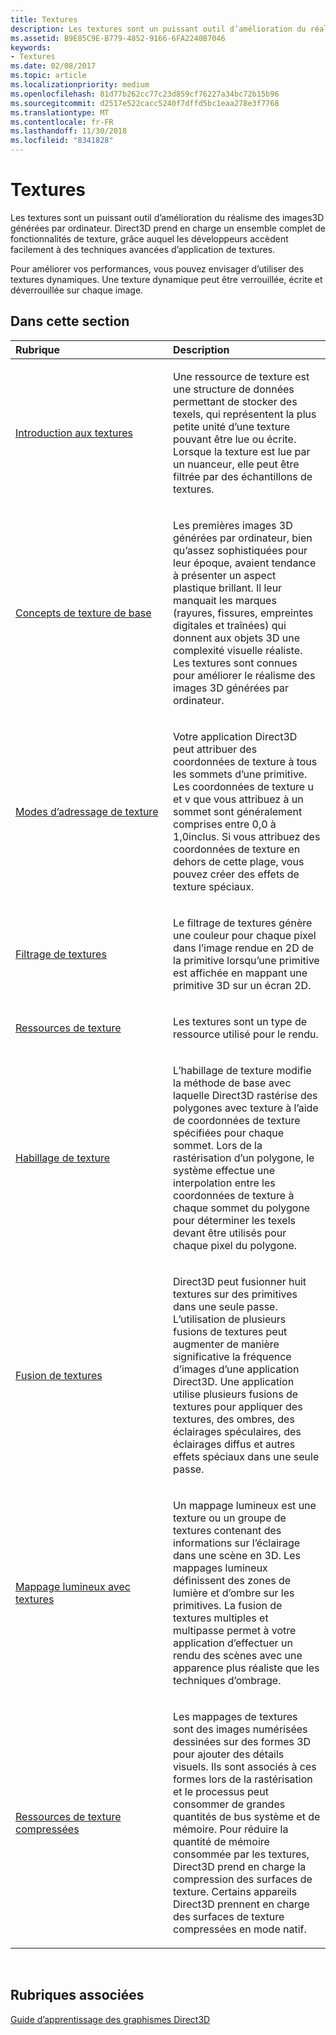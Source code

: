 ```yaml
---
title: Textures
description: Les textures sont un puissant outil d’amélioration du réalisme des images3D générées par ordinateur. Direct3D prend en charge un ensemble complet de fonctionnalités de texture, grâce auquel les développeurs accèdent facilement à des techniques avancées d’application de textures.
ms.assetid: B9E85C9E-B779-4852-9166-6FA2240B7046
keywords:
- Textures
ms.date: 02/08/2017
ms.topic: article
ms.localizationpriority: medium
ms.openlocfilehash: 81d77b262cc77c23d859cf76227a34bc72b15b96
ms.sourcegitcommit: d2517e522cacc5240f7dffd5bc1eaa278e3f7768
ms.translationtype: MT
ms.contentlocale: fr-FR
ms.lasthandoff: 11/30/2018
ms.locfileid: "8341828"
---
```

# <a name="textures"></a>Textures


Les textures sont un puissant outil d’amélioration du réalisme des images3D générées par ordinateur. Direct3D prend en charge un ensemble complet de fonctionnalités de texture, grâce auquel les développeurs accèdent facilement à des techniques avancées d’application de textures.

Pour améliorer vos performances, vous pouvez envisager d’utiliser des textures dynamiques. Une texture dynamique peut être verrouillée, écrite et déverrouillée sur chaque image.

## <a name="span-idin-this-sectionspanin-this-section"></a><span id="in-this-section"></span>Dans cette section


<table>
<colgroup>
<col width="50%" />
<col width="50%" />
</colgroup>
<thead>
<tr class="header">
<th align="left">Rubrique</th>
<th align="left">Description</th>
</tr>
</thead>
<tbody>
<tr class="odd">
<td align="left"><p><a href="introduction-to-textures.md">Introduction aux textures</a></p></td>
<td align="left"><p>Une ressource de texture est une structure de données permettant de stocker des texels, qui représentent la plus petite unité d’une texture pouvant être lue ou écrite. Lorsque la texture est lue par un nuanceur, elle peut être filtrée par des échantillons de textures.</p></td>
</tr>
<tr class="even">
<td align="left"><p><a href="basic-texturing-concepts.md">Concepts de texture de base</a></p></td>
<td align="left"><p>Les premières images 3D générées par ordinateur, bien qu’assez sophistiquées pour leur époque, avaient tendance à présenter un aspect plastique brillant. Il leur manquait les marques (rayures, fissures, empreintes digitales et traînées) qui donnent aux objets 3D une complexité visuelle réaliste. Les textures sont connues pour améliorer le réalisme des images 3D générées par ordinateur.</p></td>
</tr>
<tr class="odd">
<td align="left"><p><a href="texture-addressing-modes.md">Modes d’adressage de texture</a></p></td>
<td align="left"><p>Votre application Direct3D peut attribuer des coordonnées de texture à tous les sommets d’une primitive. Les coordonnées de texture u et v que vous attribuez à un sommet sont généralement comprises entre 0,0 à 1,0inclus. Si vous attribuez des coordonnées de texture en dehors de cette plage, vous pouvez créer des effets de texture spéciaux.</p></td>
</tr>
<tr class="even">
<td align="left"><p><a href="texture-filtering.md">Filtrage de textures</a></p></td>
<td align="left"><p>Le filtrage de textures génère une couleur pour chaque pixel dans l’image rendue en 2D de la primitive lorsqu’une primitive est affichée en mappant une primitive 3D sur un écran 2D.</p></td>
</tr>
<tr class="odd">
<td align="left"><p><a href="texture-resources.md">Ressources de texture</a></p></td>
<td align="left"><p>Les textures sont un type de ressource utilisé pour le rendu.</p></td>
</tr>
<tr class="even">
<td align="left"><p><a href="texture-wrapping.md">Habillage de texture</a></p></td>
<td align="left"><p>L’habillage de texture modifie la méthode de base avec laquelle Direct3D rastérise des polygones avec texture à l’aide de coordonnées de texture spécifiées pour chaque sommet. Lors de la rastérisation d’un polygone, le système effectue une interpolation entre les coordonnées de texture à chaque sommet du polygone pour déterminer les texels devant être utilisés pour chaque pixel du polygone.</p></td>
</tr>
<tr class="odd">
<td align="left"><p><a href="texture-blending.md">Fusion de textures</a></p></td>
<td align="left"><p>Direct3D peut fusionner huit textures sur des primitives dans une seule passe. L’utilisation de plusieurs fusions de textures peut augmenter de manière significative la fréquence d’images d’une application Direct3D. Une application utilise plusieurs fusions de textures pour appliquer des textures, des ombres, des éclairages spéculaires, des éclairages diffus et autres effets spéciaux dans une seule passe.</p></td>
</tr>
<tr class="even">
<td align="left"><p><a href="light-mapping-with-textures.md">Mappage lumineux avec textures</a></p></td>
<td align="left"><p>Un mappage lumineux est une texture ou un groupe de textures contenant des informations sur l’éclairage dans une scène en 3D. Les mappages lumineux définissent des zones de lumière et d’ombre sur les primitives. La fusion de textures multiples et multipasse permet à votre application d’effectuer un rendu des scènes avec une apparence plus réaliste que les techniques d’ombrage.</p></td>
</tr>
<tr class="odd">
<td align="left"><p><a href="compressed-texture-resources.md">Ressources de texture compressées</a></p></td>
<td align="left"><p>Les mappages de textures sont des images numérisées dessinées sur des formes 3D pour ajouter des détails visuels. Ils sont associés à ces formes lors de la rastérisation et le processus peut consommer de grandes quantités de bus système et de mémoire. Pour réduire la quantité de mémoire consommée par les textures, Direct3D prend en charge la compression des surfaces de texture. Certains appareils Direct3D prennent en charge des surfaces de texture compressées en mode natif.</p></td>
</tr>
</tbody>
</table>

 

## <a name="span-idrelated-topicsspanrelated-topics"></a><span id="related-topics"></span>Rubriques associées


[Guide d’apprentissage des graphismes Direct3D](index.md)

 

 




